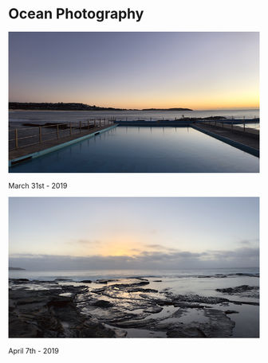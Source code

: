# Ocean Photography


<p align="centre">
  <img src="Assets/DB_Ocean_001.png" width="600" title="db_ocean_001">
</p>
March 31st - 2019

<p align="centre">
  <img src="Assets/DB_Ocean_002.png" width="600" title="db_ocean_002">
</p>
April 7th - 2019

